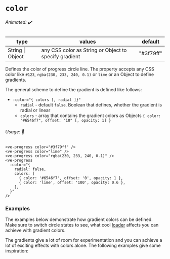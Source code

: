# `color`

###### Animated: ✔️

| type             | values                                                | default   |
| ---------------- | ----------------------------------------------------- | --------- |
| String \| Object | any CSS color as String or Object to specify gradient | "#3f79ff" |

Defines the color of progress circle line. The property accepts any CSS color like `#123`, `rgba(230, 233, 240, 0.1)`
or `lime` or an Object to define gradients.

The general scheme to define the gradient is defined like follows:

- `:color="{ colors [, radial ]}"`
  - `radial` - default `false`. Boolean that defines, whether the gradient is radial or linear
  - `colors` - array that contains the gradient colors as Objects `{ color: "#6546f7", offset: "10" [, opacity: 1] }`

###### Usage: 📜

```vue
<ve-progress color="#3f79ff" />
<ve-progress color="lime" />
<ve-progress color="rgba(230, 233, 240, 0.1)" />
<ve-progress
  :color="{
    radial: false,
    colors: [
      { color: '#6546f7', offset: '0', opacity: 1 },
      { color: 'lime', offset: '100', opacity: 0.6 },
    ],
  }"
/>
```

### Examples

<example-container class="mb-16">
<template #default="{ progress, loading, slider, noData, determinate }">
<v-e-p class="mr-2" size="160" :progress="progress" :loading="loading" :no-data="noData" :determinate="determinate" color="DimGray"/>
<v-e-p class="mr-2" size="160" :progress="progress" :loading="loading" :no-data="noData" :determinate="determinate" color="#1ABC9C"/>
<v-e-p class="mr-2" size="160" :progress="progress" :loading="loading" :no-data="noData" :determinate="determinate" color="rgba(255, 87, 51, 0.7)"/>
<color-random :progress="progress" :loading="loading" :no-data="noData" :determinate="determinate"/>
</template>
<template #code="{ progress }">
<CodeGroup>
<CodeGroupItem >

```vue:no-v-pre
<template>
  <ve-progress :progress="{{ progress }}" color="DimGray"/>
  <ve-progress :progress="{{ progress }}" color="#1ABC9C"/>
  <ve-progress :progress="{{ progress }}" color="rgba(255, 87, 51, 0.7)"/>
</template>
```

</CodeGroupItem>
</CodeGroup>
</template>
</example-container>

The examples below demonstrate how gradient colors can be defined. Make sure to switch circle states to see, what cool [loader](<.(loader.md)>)
affects you can achieve with gradient colors.

<color-gradient class="mb-16">
<template #code="{ progress }">
<CodeGroup>
<CodeGroupItem >

```vue:no-v-pre
<template>
  <ve-progress :progress="{{ progress }}" state :color="gradient1"/>
  <ve-progress :progress="{{ progress }}" :color="gradient2"/>
  <ve-progress :progress="{{ progress }}" :color="gradient3"/>
</template>
<script>
  export default {
    data: () => ({
      gradient1: {
        colors: [
          {
            color: "#3498DB",
            offset: "0",
            opacity: 0.5
          },
          {
            color: "rgb(72, 201, 176)",
            offset: "25"
          },
          {
            color: "hsl(48, 89%, 60%, 0.2)",
            offset: "50"
          },
          {
            color: "Crimson",
            offset: "75"
          },
          {
            color: "#8A2BE2\t",
            offset: "100"
          }
        ]
      },
      gradient2: {
        radial: true,
        colors: [
          {
            color: "#3498DB",
            offset: "0",
            opacity: 0.5
          },
          {
            color: "rgb(72, 201, 176)",
            offset: "25"
          },
          {
            color: "hsl(48, 89%, 60%, 0.2)",
            offset: "50"
          },
          {
            color: "Crimson",
            offset: "75"
          },
          {
            color: "#8A2BE2",
            offset: "100"
          }
        ]
      },
    }),
}
</script>
```

</CodeGroupItem>
</CodeGroup>
</template>
</color-gradient>

The gradients give a lot of room for experimentation and you can achieve a lot of exciting effects with colors alone.
The following examples give some inspiration:

<color-gradient-crazy>
<template #code="{ progress }">
<CodeGroup>
<CodeGroupItem >

```vue:no-v-pre
<template>
  <ve-progress :progress="{{ progress }}" :color="gradient1" :thickness="40"/>
  <ve-progress :progress="{{ progress }}" :color="gradient1" line="butt" :thickness="50"/>
  <ve-progress :progress="{{ progress }}" :color="gradient3" line="round" :thickness="10" :empty-thickness="2"/>
  <ve-progress :progress="{{ progress }}" :color="gradient4" line="butt" line-mode="in-over" :thickness="100" :empty-thickness="2"/>
  <ve-progress :progress="{{ progress }}" :color="gradient5" line="round" line-mode="out-over" :thickness="20" :empty-thickness="2"/>
  <ve-progress :progress="{{ progress }}" :color="gradient6" line="round" line-mode="out-over" :thickness="20" :empty-thickness="2"/>
  <ve-progress :progress="{{ progress }}" :color="gradient7" line="round" line-mode="out-over" :thickness="20" :empty-thickness="1"/>
  <ve-progress :progress="{{ progress }}" :color="gradient2" line="butt" :thickness="100" :empty-thickness="1"/>
  <ve-progress :progress="{{ progress }}" :color="gradient2" line="butt" :thickness="150" :empty-thickness="1"/>
</template>
<script>
  export default {
    data: () => ({
      gradient1: {
      radial: true,
      colors: [
        {
          color: "#3260FC",
          offset: "50",
          opacity: "0.15",
        },
        {
          color: "#3260FC",
          offset: "70",
          opacity: "0.15",
        },
        {
          color: "#3260FC",
          offset: "70",
          opacity: "0.1",
        },
        {
          color: "#3260FC",
          offset: "90",
          opacity: "1",
        },
        {
          color: "#3260FC",
          offset: "60",
          opacity: "1",
        },
        {
          color: "#3260FC",
          offset: "0",
          opacity: "0",
        },
      ],
    },
    gradient2: {
      radial: true,
      colors: [
        {
          color: "#8A2BE2",
          offset: "0",
          opacity: 0.5,
        },
        {
          color: "#8A2BE2",
          offset: "98",
          opacity: 0.5,
        },
        {
          color: "#3260FC",
          offset: "99",
          opacity: 1,
        },
        {
          color: "#3260FC",
          offset: "100",
          opacity: 1,
        },
      ],
    },
    gradient3: {
      radial: true,
      colors: [
        {
          color: "#3260FC",
          offset: "96",
          opacity: 1,
        },
        {
          color: "#3260FC",
          offset: "98",
          opacity: 1,
        },
        {
          color: "#e6e9f0",
          offset: "99.9",
          opacity: 1,
        },
        {
          color: "#3260FC",
          offset: "100",
          opacity: 1,
        },
      ],
    },
    gradient4: {
      radial: true,
      colors: [
        {
          color: "#3260FC",
          offset: "49",
          opacity: 1,
        },
        {
          color: "black",
          offset: "50",
          opacity: 0,
        },
        {
          color: "black",
          offset: "90",
          opacity: 0,
        },
        {
          color: "#3260FC",
          offset: "95",
          opacity: 1,
        },
        {
          color: "#3260FC",
          offset: "100",
          opacity: 0.2,
        },
      ],
    },
    gradient5: {
      radial: true,
      colors: [
        {
          color: "#3260FC",
          offset: "49",
          opacity: 1,
        },
        {
          color: "#3260FC",
          offset: "80",
          opacity: 1,
        },
        {
          color: "#3260FC",
          offset: "100",
          opacity: 0,
        },
      ],
    },
    gradient6: {
      radial: true,
      colors: [
        {
          color: "#3260FC",
          offset: "89",
          opacity: 0,
        },
        {
          color: "#3260FC",
          offset: "91",
          opacity: 1,
        },
        {
          color: "#3260FC",
          offset: "93",
          opacity: 0,
        },
        {
          color: "#3260FC",
          offset: "95",
          opacity: 1,
        },
        {
          color: "#3260FC",
          offset: "97",
          opacity: 0,
        },
        {
          color: "#3260FC",
          offset: "99",
          opacity: 1,
        },
        {
          color: "#3260FC",
          offset: "100",
          opacity: 0,
        },
      ],
    },
    gradient7: {
      radial: true,
      colors: [
        {
          color: "#3260FC",
          offset: "88",
          opacity: 0,
        },
        {
          color: "#D4AC0D",
          offset: "90",
          opacity: 0,
        },
        {
          color: "#27AE60",
          offset: "93",
          opacity: 1,
        },
        {
          color: "#E74C3C",
          offset: "96",
          opacity: 1,
        },
        {
          color: "#3260FC",
          offset: "99",
          opacity: 1,
        },
        {
          color: "#3260FC",
          offset: "100",
          opacity: 0,
        },
      ],
    },
  }),
}
</script>
```

</CodeGroupItem>
</CodeGroup>
</template>
</color-gradient-crazy>
